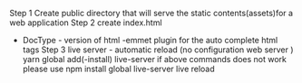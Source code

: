 Step 1
Create public directory that will serve the static contents(assets)for a web application
Step 2
create index.html

- DocType - version of html
  -emmet plugin for the auto complete html tags
  Step 3
  live server - automatic reload (no configuration web server )
  yarn global add(-install) live-server
  if above commands does not work
  please use npm install global live-server
  live reload
